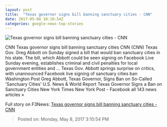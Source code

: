 ```yaml
---
layout: post
title:  "Texas governor signs bill banning sanctuary cities - CNN"
date: 2017-05-08 10:10:54Z
categories: google-news-top-stories
---
```


![Texas governor signs bill banning sanctuary cities - CNN](http://i2.cdn.cnn.com/cnnnext/dam/assets/140714205430-immigration-protest-0714-story-top.jpg)

CNN Texas governor signs bill banning sanctuary cities CNN (CNN) Texas Gov. Greg Abbott on Sunday signed a bill that would ban sanctuary cities in his state. The bill, which Abbott could be seen signing on Facebook Live Sunday evening, establishes criminal and civil penalties for local government entities and ... Texas Gov. Abbott springs surprise on critics, with unannounced Facebook live signing of sanctuary cities ban Washington Post Greg Abbott, Texas Governor, Signs Ban on So-Called 'Sanctuary Cities' U.S. News & World Report Texas Governor Signs a Ban on Sanctuary Cities New York Times New York Post - Facebook all 143 news articles »


Full story on F3News: [Texas governor signs bill banning sanctuary cities - CNN](http://www.f3nws.com/n/egsJSE)

> Posted on: Monday, May 8, 2017 3:10:54 PM
